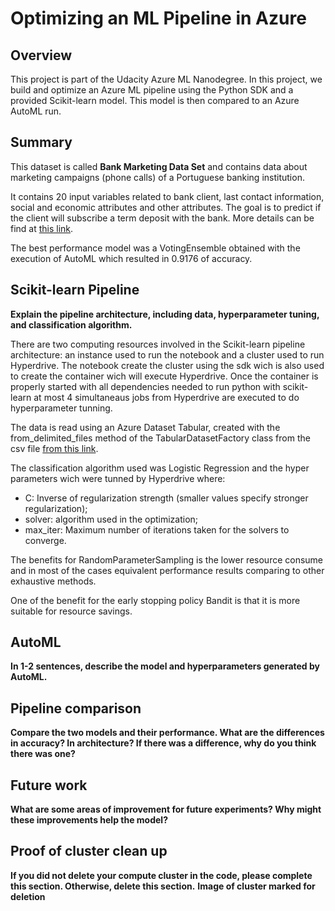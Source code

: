 # Optimizing an ML Pipeline in Azure

## Overview
This project is part of the Udacity Azure ML Nanodegree.
In this project, we build and optimize an Azure ML pipeline using the Python SDK and a provided Scikit-learn model.
This model is then compared to an Azure AutoML run.

## Summary

This dataset is called **Bank Marketing Data Set** and contains data about marketing campaigns (phone calls) of a Portuguese banking institution. 

It contains 20 input variables related to bank client, last contact information, social and economic attributes and other attributes. The goal is to predict if the client will subscribe a term deposit with the bank. More details can be find at [this link](https://archive.ics.uci.edu/ml/datasets/Bank%20Marketing#).

The best performance model was a VotingEnsemble obtained with the execution of AutoML which resulted in 0.9176 of accuracy.

## Scikit-learn Pipeline
**Explain the pipeline architecture, including data, hyperparameter tuning, and classification algorithm.**

There are two computing resources involved in the Scikit-learn pipeline architecture: an instance used to run the notebook and a cluster used to run Hyperdrive. The notebook create the cluster using the sdk wich is also used to create the container wich will execute Hyperdrive. Once the container is properly started with all dependencies needed to run python with scikit-learn at most 4 simultaneaus jobs from Hyperdrive are executed to do hyperparameter tunning.

The data is read using an Azure Dataset Tabular, created with the from_delimited_files method of the TabularDatasetFactory class from the csv file [from this link](https://automlsamplenotebookdata.blob.core.windows.net/automl-sample-notebook-data/bankmarketing_train.csv).

The classification algorithm used was Logistic Regression and the hyper parameters wich were tunned by Hyperdrive where:
 - C: Inverse of regularization strength (smaller values specify stronger regularization);
 - solver: algorithm used in the optimization;
 - max_iter: Maximum number of iterations taken for the solvers to converge.

The benefits for RandomParameterSampling is the lower resource consume and in most of the cases equivalent performance results comparing to other exhaustive methods.

One of the benefit for the early stopping policy Bandit is that it is more suitable for resource savings.


## AutoML
**In 1-2 sentences, describe the model and hyperparameters generated by AutoML.**

## Pipeline comparison
**Compare the two models and their performance. What are the differences in accuracy? In architecture? If there was a difference, why do you think there was one?**

## Future work
**What are some areas of improvement for future experiments? Why might these improvements help the model?**

## Proof of cluster clean up
**If you did not delete your compute cluster in the code, please complete this section. Otherwise, delete this section.**
**Image of cluster marked for deletion**
